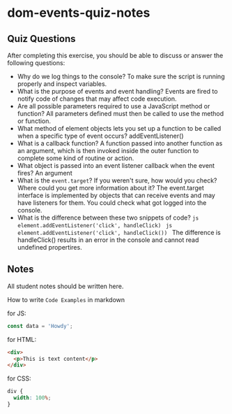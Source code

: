 # dom-events-quiz-notes

## Quiz Questions

After completing this exercise, you should be able to discuss or answer the following questions:

- Why do we log things to the console?
  To make sure the script is running properly and inspect variables.
- What is the purpose of events and event handling?
  Events are fired to notify code of changes that may affect code execution.
- Are all possible parameters required to use a JavaScript method or function?
  All parameters defined must then be called to use the method or function.
- What method of element objects lets you set up a function to be called when a specific type of event occurs?
  addEventListener()
- What is a callback function?
  A function passed into another function as an argument, which is then invoked inside the outer function to complete some kind of routine or action.
- What object is passed into an event listener callback when the event fires?
  An argument
- What is the `event.target`? If you weren't sure, how would you check? Where could you get more information about it?
  The event.target interface is implemented by objects that can receive events and may have listeners for them. You could check what got logged into the console.
- What is the difference between these two snippets of code?
  `js
    element.addEventListener('click', handleClick)
    `
  `js
    element.addEventListener('click', handleClick())
    `
  The difference is handleClick() results in an error in the console and cannot read undefined propertires.

## Notes

All student notes should be written here.

How to write `Code Examples` in markdown

for JS:

```javascript
const data = 'Howdy';
```

for HTML:

```html
<div>
  <p>This is text content</p>
</div>
```

for CSS:

```css
div {
  width: 100%;
}
```
